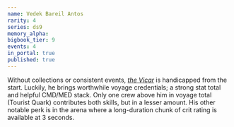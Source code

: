 ```yaml
---
name: Vedek Bareil Antos
rarity: 4
series: ds9
memory_alpha:
bigbook_tier: 9
events: 4
in_portal: true
published: true
---
```


Without collections or consistent events, [_the Vicar_](https://www.youtube.com/watch?v=INJSkcRnRXg&t=74) is handicapped from the start. Luckily, he brings worthwhile voyage credentials; a strong stat total and helpful CMD/MED stack. Only one crew above him in voyage total (Tourist Quark) contributes both skills, but in a lesser amount. His other notable perk is in the arena where a long-duration chunk of crit rating is available at 3 seconds.
